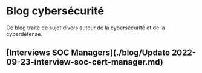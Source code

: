 # Blog cybersécurité

Ce blog traite de sujet divers autour de la cybersécurité et de la cyberdéfense.

## [Interviews SOC Managers](./blog/Update 2022-09-23-interview-soc-cert-manager.md)
